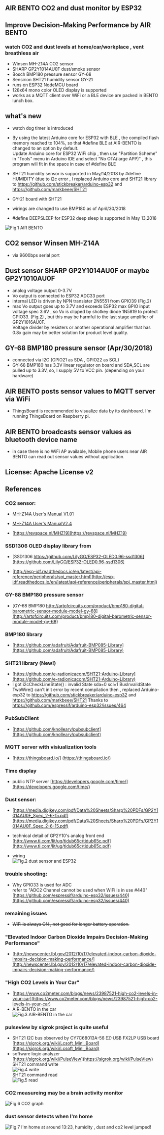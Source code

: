 ## AIR BENTO CO2 and dust monitor by ESP32
## Improve Decision-Making Performance by AIR BENTO
   
### watch CO2 and dust levels at home/car/workplace , vent breathless air
- Winsen MH-Z14A CO2 sensor
- SHARP GP2Y1014AU0F dust/smoke sensor
- Bosch BMP180 pressure sensor GY-68
- Sensirion SHT21 humidity sensor GY-21  
- runs on ESP32 NodeMCU board
- 128x64 mono color OLED display is supported
- works as a MQTT client over WiFi or a BLE device
are packed in BENTO lunch box.

## what's new
- watch dog timer is introduced
- By using the latest Arduino core for ESP32 with BLE , the compiled flash memory reached 
  to 104%, so that #define BLE  at AIR-BENTO is changed to an option by default.<br>
  Update Arduino core for ESP32 WiFi chip , then use "Partition Scheme" in "Tools" menu in Arduino IDE and select "No OTA(large APP)" , 
  this program will fit in the space in case of #define BLE
  
- SHT21 humidity sensor is supported in May/14/2018 by #define HUMIDITY
  (due to i2c error , I replaced Arduino core and SHT21 library to https://github.com/stickbreaker/arduino-esp32 and 
  https://github.com/markbeee/SHT21
- GY-21 board with SHT21
- wirings are changed to use BMP180 as of April/30/2018
- #define DEEPSLEEP for ESP32 deep sleep is supported in May 13,2018

![Fig.1 AIR BENTO](https://github.com/coniferconifer/AIR-BENTO/blob/master/AIR%20BENTO.jpg)

## CO2 sensor Winsen MH-Z14A
- via 9600bps serial port

## Dust sensor SHARP GP2Y1014AU0F or maybe GP2Y1010AU0F
- analog voltage output 0-3.7V 
- Vo output is connected to ESP32 ADC33 port
- internal LED is driven by NPN transister 2N5551 from GPIO39 (Fig.2)
- max Vo output goes up to 3.7V and exceeds ESP32 max GPIO input voltage spec 3.6V , so Vo is clipped by shotkey diode 1N5819 to protect GPIO33.
  (Fig.2) , but this may be harmful to the last stage amplifier of GP2Y1016AU0F.
  <br>Voltage divider by resisters or another operational amplifier that has 0.8x gain may be better solution for product level quality.
  
  

## GY-68 BMP180 pressure sensor (Apr/30/2018)
- connected via I2C (GPIO21 as SDA , GPIO22 as SCL)
- GY-68 BMP180 has 3.3V linear regulator on board and SDA,SCL are pulled up to 3.3V,
  so, I supply 5V to VCC pin. (depending on your hardware) 

## AIR BENTO posts sensor values to MQTT server via WiFi
- ThingsBoard is recommended to visualize data by its dashboard.
  I'm running ThingsBoard on Raspberry pi.

## AIR BENTO broadcasts sensor values as bluetooth device name
- in case there is no WiFi AP available,
Mobile phone users near AIR BENTO can read out sensor values without application.


## License: Apache License v2

## References

### CO2 sensor:

- [MH-Z14A  User's Manual V1.01](http://www.winsen-sensor.com/d/files/infrared-gas-sensor/mh-z14a_co2-manual-v1_01.pdf)

- [MH-Z14A User's ManualV2.4](http://www.winsen-sensor.com/d/files/PDF/Infrared%20Gas%20Sensor/NDIR%20CO2%20SENSOR/MH-Z14%20CO2%20V2.4.pdf)

- [https://revspace.nl/MHZ19](https://revspace.nl/MHZ19)

### SSD1306 OLED display library from 
- [SSD1306 https://github.com/LilyGO/ESP32-OLED0.96-ssd1306](https://github.com/LilyGO/ESP32-OLED0.96-ssd1306)

- [http://esp-idf.readthedocs.io/en/latest/api-reference/peripherals/spi_master.html](http://esp-idf.readthedocs.io/en/latest/api-reference/peripherals/spi_master.html)

### GY-68 BMP180 pressure sensor
- [GY-68 BMP180 http://artofcircuits.com/product/bmp180-digital-barometric-sensor-module-model-gy-68](http://artofcircuits.com/product/bmp180-digital-barometric-sensor-module-model-gy-68)

### BMP180 library
- [https://github.com/adafruit/Adafruit-BMP085-Library](https://github.com/adafruit/Adafruit-BMP085-Library)

### SHT21 library (New!)
- [https://github.com/e-radionicacom/SHT21-Arduino-Library](https://github.com/e-radionicacom/SHT21-Arduino-Library)
- I got i2cCheckLineState() : invalid State sda=0 scl=1  BusInvalidState TwoWire() can't init error by recent compilation
  then , replaced Arduino-esp32 to https://github.com/stickbreaker/arduino-esp32
  and https://github.com/markbeee/SHT21
  Thanks to  https://github.com/espressif/arduino-esp32/issues/464
### PubSubClient
- [https://github.com/knolleary/pubsubclient](https://github.com/knolleary/pubsubclient)

### MQTT server with visiualization tools 
- [https://thingsboard.io/] (https://thingsboard.io/)

### Time display
- public NTP server  [https://developers.google.com/time/](https://developers.google.com/time/)

### Dust sensor:
- [https://media.digikey.com/pdf/Data%20Sheets/Sharp%20PDFs/GP2Y1014AU0F_Spec_2-6-15.pdf](https://media.digikey.com/pdf/Data%20Sheets/Sharp%20PDFs/GP2Y1014AU0F_Spec_2-6-15.pdf)

- technical detail of GP2Y10's analog front end  
[http://www.ti.com/lit/ug/tidub65c/tidub65c.pdf](http://www.ti.com/lit/ug/tidub65c/tidub65c.pdf)
- wiring<br>
![Fig.2 dust sensor and ESP32](https://github.com/coniferconifer/AIR-BENTO/blob/master/AIRBENTOcircuit.jpg)

### trouble shooting:
- Why GPIO33 is used for ADC <br>
  refer to "ADC2 Channel cannot be used when WiFi is in use #440"<br>
  [https://github.com/espressif/arduino-esp32/issues/440](https://github.com/espressif/arduino-esp32/issues/440)

### remaining issues
- ~~WiFi is always ON , not good for longer battery operation.~~

### "Elevated Indoor Carbon Dioxide Impairs Decision-Making Performance"
- [http://newscenter.lbl.gov/2012/10/17/elevated-indoor-carbon-dioxide-impairs-decision-making-performance/](http://newscenter.lbl.gov/2012/10/17/elevated-indoor-carbon-dioxide-impairs-decision-making-performance/)

### "High CO2 Levels in Your Car"
- [https://www.co2meter.com/blogs/news/23987521-high-co2-levels-in-your-car](https://www.co2meter.com/blogs/news/23987521-high-co2-levels-in-your-car)
- AIR-BENTO in the car <br>
![Fig.3 AIR-BENTO in the car](https://github.com/coniferconifer/AIR-BENTO/blob/master/airbentointhecar.jpg)
  
### pulseview by sigrok project is quite useful 
- SHT21 I2C bus observed by CY7C68013A-56 EZ-USB FX2LP USB board<br>
  [https://sigrok.org/wiki/Lcsoft_Mini_Board](https://sigrok.org/wiki/Lcsoft_Mini_Board)
- software logic analyzer<br>
  [https://sigrok.org/wiki/PulseView](https://sigrok.org/wiki/PulseView)<br>
  SHT21 command write<br>
  ![Fig.4 write](https://github.com/coniferconifer/AIR-BENTO/blob/master/SHT21commandwrite.png)<br>
  SHT21 command read<br>
  ![Fig.5 read](https://github.com/coniferconifer/AIR-BENTO/blob/master/SHT21commandread.png)<br>

### CO2 measureing may be a brain activity monitor<br>
![Fig.6 CO2 graph](https://github.com/coniferconifer/AIR-BENTO/blob/master/CO2graph.png)<br>

### dust sensor detects when I'm home
![Fig.7 I'm home at around 13:23, humidity , dust and co2 level jumped!](https://github.com/coniferconifer/AIR-BENTO/blob/master/whenIamhome.png)<br>